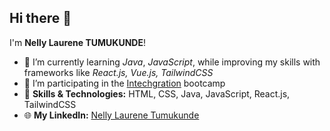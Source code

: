 ## Hi there 👋

I'm **Nelly Laurene TUMUKUNDE**!

- 🌱 I’m currently learning *Java*, *JavaScript*, while improving my skills with frameworks like *React.js, Vue.js, TailwindCSS*
- 🔭 I’m participating in the [Intechgration](https://intechgration.io/) bootcamp
- 🚀 **Skills & Technologies:** HTML, CSS, Java, JavaScript, React.js, TailwindCSS
- 🌐 **My LinkedIn:** [Nelly Laurene Tumukunde](https://www.linkedin.com/in/nelly-laurene-tumukunde/)

